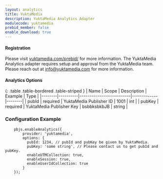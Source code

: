 ```yaml
--- 
layout: analytics
title: YuktaMedia
description: YuktaMedia Analytics Adapter
modulecode: yuktamedia
prebid_member: false
enable_download: true
--- 
```


#### Registration

Please visit [yuktamedia.com/prebid/](https://yuktamedia.com/prebid/) for more information.
The YuktaMedia Analytics adapter requires setup and approval from the YuktaMedia team.
Please reach out at <info@yuktamedia.com> for more information.

#### Analytics Options

{: .table .table-bordered .table-striped }
| Name   |   Scope  |    Description           |   Example   | Type   |
|--------|----------|--------------------------|-------------|--------|
| pubId  | required |  YuktaMedia Publisher ID |    1001     |  int   |
| pubKey | required | YuktaMedia Publisher Key | bsbbksbkbJB | string |

### Configuration Example

```
    pbjs.enableAnalytics({
        provider: 'yuktamedia',
        options: {
          pubId: 1234, // pubId and pubKey be given by YuktaMedia. 
          pubKey: 'some string', // Please contact us to get pubId and pubKey.
          enableUTMCollection: true,
          enableSession: true,
          enableUserIdCollection: true
        }
    });

```
